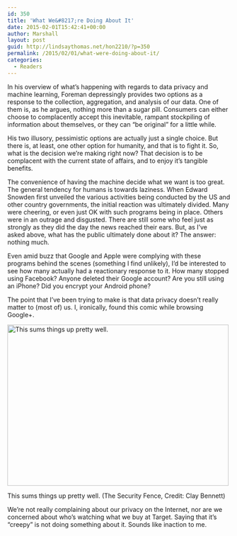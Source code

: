 ```yaml
---
id: 350
title: 'What We&#8217;re Doing About It'
date: 2015-02-01T15:42:41+00:00
author: Marshall
layout: post
guid: http://lindsaythomas.net/hon2210/?p=350
permalink: /2015/02/01/what-were-doing-about-it/
categories:
  - Readers
---
```

In his overview of what&#8217;s happening with regards to data privacy and machine learning, Foreman depressingly provides two options as a response to the collection, aggregation, and analysis of our data. One of them is, as he argues, nothing more than a sugar pill. Consumers can either choose to complacently accept this inevitable, rampant stockpiling of information about themselves, or they can &#8220;be original&#8221; for a little while.

His two illusory, pessimistic options are actually just a single choice. But there is, at least, one other option for humanity, and that is to fight it. So, what is the decision we&#8217;re making right now? That decision is to be complacent with the current state of affairs, and to enjoy it&#8217;s tangible benefits.

The convenience of having the machine decide what we want is too great. The general tendency for humans is towards laziness. When Edward Snowden first unveiled the various activities being conducted by the US and other country governments, the initial reaction was ultimately divided. Many were cheering, or even just OK with such programs being in place. Others were in an outrage and disgusted. There are still some who feel just as strongly as they did the day the news reached their ears. But, as I&#8217;ve asked above, what has the public ultimately done about it? The answer: nothing much.

Even amid buzz that Google and Apple were complying with these programs behind the scenes (something I find unlikely), I&#8217;d be interested to see how many actually had a reactionary response to it. How many stopped using Facebook? Anyone deleted their Google account? Are you still using an iPhone? Did you encrypt your Android phone?

The point that I&#8217;ve been trying to make is that data privacy doesn&#8217;t really matter to (most of) us. I, ironically, found this comic while browsing Google+.

<div id="attachment_352" style="width: 510px" class="wp-caption aligncenter">
  <a href="http://lindsaythomas.net/hon2210/wp-content/uploads/sites/7/2015/02/clay-bennett-privacy.jpg"><img class="wp-image-352" src="http://lindsaythomas.net/hon2210/wp-content/uploads/sites/7/2015/02/clay-bennett-privacy-300x219.jpg" alt="This sums things up pretty well." width="500" height="364" srcset="http://lindsaythomas.net/hon2210/wp-content/uploads/sites/7/2015/02/clay-bennett-privacy-300x219.jpg 300w, http://lindsaythomas.net/hon2210/wp-content/uploads/sites/7/2015/02/clay-bennett-privacy-100x73.jpg 100w, http://lindsaythomas.net/hon2210/wp-content/uploads/sites/7/2015/02/clay-bennett-privacy-150x109.jpg 150w, http://lindsaythomas.net/hon2210/wp-content/uploads/sites/7/2015/02/clay-bennett-privacy-200x146.jpg 200w, http://lindsaythomas.net/hon2210/wp-content/uploads/sites/7/2015/02/clay-bennett-privacy-450x328.jpg 450w, http://lindsaythomas.net/hon2210/wp-content/uploads/sites/7/2015/02/clay-bennett-privacy-600x437.jpg 600w, http://lindsaythomas.net/hon2210/wp-content/uploads/sites/7/2015/02/clay-bennett-privacy-900x656.jpg 900w, http://lindsaythomas.net/hon2210/wp-content/uploads/sites/7/2015/02/clay-bennett-privacy.jpg 924w" sizes="(max-width: 500px) 100vw, 500px" /></a>
  
  <p class="wp-caption-text">
    This sums things up pretty well. (The Security Fence, Credit: Clay Bennett)
  </p>
</div>

We&#8217;re not really complaining about our privacy on the Internet, nor are we concerned about who&#8217;s watching what we buy at Target. Saying that it&#8217;s &#8220;creepy&#8221; is not doing something about it. Sounds like inaction to me.